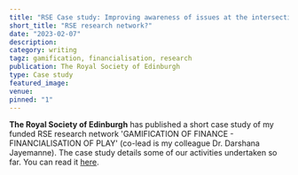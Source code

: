 ```yaml
---
title: "RSE Case study: Improving awareness of issues at the intersection of 'gamification' and 'financialisation'"
short_title: "RSE research network?"
date: "2023-02-07"
description:
category: writing
tagz: gamification, financialisation, research
publication: The Royal Society of Edinburgh
type: Case study
featured_image:
venue:
pinned: "1"
---
```


**The Royal Society of Edinburgh** has published a short case study of my funded RSE research network 'GAMIFICATION OF FINANCE - FINANCIALISATION OF PLAY' (co-lead is my colleague Dr. Darshana Jayemanne). The case study details some of our activities undertaken so far. You can read it [here](https://rse.org.uk/improving-awareness-of-issues-at-the-intersection-of-gamification-and-financialisation/).
